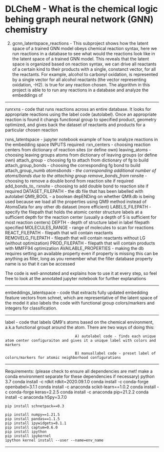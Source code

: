 # DLCheM - What is the chemical logic behing graph neural network (GNN) chemistry

2) gcnn_latentspace_reactions               - This subproject shows how the latent space of a trained GNN model obeys 
                                            chemical reaction syntax, here we run reactions in a database to see 
                                            what would the reactions look like in the latent space of a trained 
                                            GNN model. This reveals that the latent space is organized based on 
                                            reaction syntax, we can drive all reactants of a certain kind to their 
                                            products with a single, constanct vector, for all the reactants. For
                                            example, alcohol to carbonyl oxidation, is represented by a single vector 
                                            for all alcohol reactants (the vector representing oxidation, -H2). 
                                            is true for any reaction chosen. The algorithm in this project is able 
                                            to to run any reactions in a database and analyze the embeddings of

-------------------------------------------------------------------------------------------------------------------

runrxns                                     - code that runs reactions across an entire database. It looks for 
                                            appropriate reactions using the label code (autolabel). Once an 
                                            appropriate reaction is found it changs functional group to specified
                                            product, geometry optimized, and gives back the dataset of reactants and
                                            products for a particular chosen reaction


rxns_latentspace                            - jupyter notebook example of how to analyze reactions in the embedding space
                                            INPUTS required:
                                                rxn_centers          - choosing reaction centers from dictionary of reaction sites (or define own)
                                                leaving_atoms        - choosing leaving groups atoms from dictionary of leaving groups (or define own)
                                                attach_group         - choosing fg to attach from dictionary of fg to build
                                                attach_group_bonds   - choosing the corresponding fg bond to build 
                                                attach_group_numb
                                                _atomsbonds          - the corresponding additional number of atoms/bonds due to the attaching group
                                                remove_bonds_from_
                                                rxnsite              - choosing to remove a double bond from reaction site if required
                                                add_bonds_to_
                                                rxnsite              - choosing to add double bond to reaction site if required
                                                DATASET_FILEPATH     - the db file that has been labelled with autolabel
                                                QM9_BOOL             - a boolean depENDing on whether QM9.db is being used because we
                                                                    load all the properties using QM9 method instead
                                                                    of AtomsData for any other db dataset (more efficient)
                                                LABELS_FILEPATH      - specify the filepath that holds the atomic center structure labels at a sufficient depth
                                                                    for the reaction center (usually a depth of 5 is sufficient for most reaction centers) 
                                                DEPTH                - depth of structure label in label filepath specified
                                                MOLECULES_RANGE      - range of molecules to scan for reactions
                                                REACT_FILEPATH       - filepath that will contain reactants 
                                                REMOVELG_FILEPATH    - filepath that will contain reactants without LG (without optimization)
                                                PROD_FILEPATH        - filepath that will contain products with MMFF94 optimization 
                                                AVAILABLE_PROPERTIES - making the db requires setting an available property even if property is missing
                                                                    this can be anything as filler, long as you remember what the filler database property name is so that it can be accessed

The code is well-annotated and explains how to use it at every step, so feel free to look at the annotated jupyter  notebook for further explanations



--------------------------------------------------------------------------------------------------------------------

embeddings_latentspace     - code that extracts fully updated embedding feature vectors from schnet, 
                             which are representative of the latent space of the model
                             it also labels the code with functional group colors/markers and integers for classification.  

-----------------------------------------------------------------------------------------------------------------------

label                      - code that labels QM9's atoms based on the chemical environment, a.k.a functional groupt 
                             around the atom. There are two ways of doing this: 

                                    A) autolabel code - finds each unique atom center configuraiton and gives it a unique label with colors and markers

                                    B) manuallabel code - preset label of colors/markers for atomic neighborhood configurations 

-----------------------------------------------------------------------------------------------------------------------

Requirements: (please check to ensure all dependencies are met! make a conda environment separate for these dependencies if necessary)
    python 3.7
    conda install -c rdkit rdkit=2020.09.1.0
    conda install -c conda-forge openbabel=3.1.1
    conda install -c anaconda scikit-learn==1.0.2
    conda install -c conda-forge keras=2.2.5
    conda install -c anaconda pip=21.2.2
    conda install -c anaconda h5py=3.7.0

    pip install schnetpack==0.3

    pip install numpy==1.21.5
    pip install pandas==1.1.5 
    pip install ipywidgets=8.1.1
    pip install captum=0.6.0
    pip install ipython
    pip install ipykernel
    ipython kernel install --user --name=env_name

-----------------------------------------------------------------------------------------------------------------------









			      

